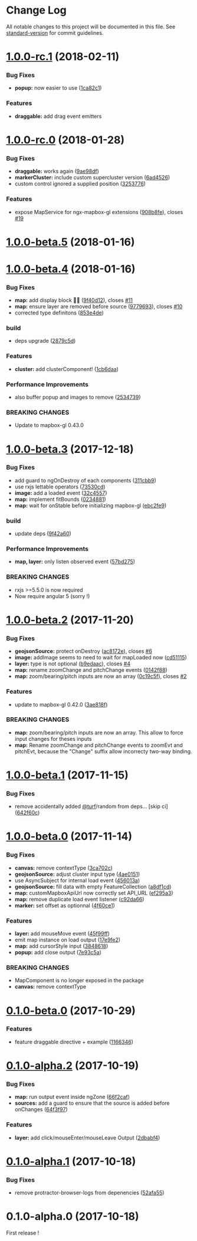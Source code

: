 # Change Log

All notable changes to this project will be documented in this file. See [standard-version](https://github.com/conventional-changelog/standard-version) for commit guidelines.

<a name="1.0.0-rc.1"></a>
# [1.0.0-rc.1](https://github.com/Wykks/ngx-mapbox-gl/compare/v1.0.0-rc.0...v1.0.0-rc.1) (2018-02-11)


### Bug Fixes

* **popup:** now easier to use ([1ca82c1](https://github.com/Wykks/ngx-mapbox-gl/commit/1ca82c1))


### Features

* **draggable:** add drag event emitters



<a name="1.0.0-rc.0"></a>
# [1.0.0-rc.0](https://github.com/Wykks/ngx-mapbox-gl/compare/v1.0.0-beta.5...v1.0.0-rc.0) (2018-01-28)


### Bug Fixes

* **draggable:** works again ([9ae98df](https://github.com/Wykks/ngx-mapbox-gl/commit/9ae98df))
* **markerCluster:** include custom supercluster version ([6ad4526](https://github.com/Wykks/ngx-mapbox-gl/commit/6ad4526))
* custom control ignored a supplied position ([3253776](https://github.com/Wykks/ngx-mapbox-gl/commit/3253776))


### Features

* expose MapService for ngx-mapbox-gl extensions ([908b8fe](https://github.com/Wykks/ngx-mapbox-gl/commit/908b8fe)), closes [#19](https://github.com/Wykks/ngx-mapbox-gl/issues/19)



<a name="1.0.0-beta.5"></a>
# [1.0.0-beta.5](https://github.com/Wykks/ngx-mapbox-gl/compare/v1.0.0-beta.4...v1.0.0-beta.5) (2018-01-16)



<a name="1.0.0-beta.4"></a>
# [1.0.0-beta.4](https://github.com/Wykks/ngx-mapbox-gl/compare/v1.0.0-beta.3...v1.0.0-beta.4) (2018-01-16)


### Bug Fixes

* **map:** add display block :man_facepalming: ([9f40d12](https://github.com/Wykks/ngx-mapbox-gl/commit/9f40d12)), closes [#11](https://github.com/Wykks/ngx-mapbox-gl/issues/11)
* **map:** ensure layer are removed before source ([9779693](https://github.com/Wykks/ngx-mapbox-gl/commit/9779693)), closes [#10](https://github.com/Wykks/ngx-mapbox-gl/issues/10)
* corrected type definitons ([853e4de](https://github.com/Wykks/ngx-mapbox-gl/commit/853e4de))


### build

* deps upgrade ([2879c5d](https://github.com/Wykks/ngx-mapbox-gl/commit/2879c5d))


### Features

* **cluster:** add clusterComponent! ([1cb6daa](https://github.com/Wykks/ngx-mapbox-gl/commit/1cb6daa))


### Performance Improvements

* also buffer popup and images to remove ([2534739](https://github.com/Wykks/ngx-mapbox-gl/commit/2534739))


### BREAKING CHANGES

* Update to mapbox-gl 0.43.0



<a name="1.0.0-beta.3"></a>
# [1.0.0-beta.3](https://github.com/Wykks/ngx-mapbox-gl/compare/v1.0.0-beta.2...v1.0.0-beta.3) (2017-12-18)


### Bug Fixes

* add guard to ngOnDestroy of each components ([311cbb9](https://github.com/Wykks/ngx-mapbox-gl/commit/311cbb9))
* use rxjs lettable operators ([73530cd](https://github.com/Wykks/ngx-mapbox-gl/commit/73530cd))
* **image:** add a loaded event ([32c4557](https://github.com/Wykks/ngx-mapbox-gl/commit/32c4557))
* **map:** implement fitBounds ([0234881](https://github.com/Wykks/ngx-mapbox-gl/commit/0234881))
* **map:** wait for onStable before initializing mapbox-gl ([ebc2fe9](https://github.com/Wykks/ngx-mapbox-gl/commit/ebc2fe9))


### build

* update deps ([9f42a60](https://github.com/Wykks/ngx-mapbox-gl/commit/9f42a60))


### Performance Improvements

* **map, layer:** only listen observed event ([57bd275](https://github.com/Wykks/ngx-mapbox-gl/commit/57bd275))


### BREAKING CHANGES

* rxjs >=5.5.0 is now required
* Now require angular 5 (sorry !)



<a name="1.0.0-beta.2"></a>
# [1.0.0-beta.2](https://github.com/Wykks/ngx-mapbox-gl/compare/v1.0.0-beta.1...v1.0.0-beta.2) (2017-11-20)


### Bug Fixes

* **geojsonSource:** protect onDestroy ([ac8172e](https://github.com/Wykks/ngx-mapbox-gl/commit/ac8172e)), closes [#6](https://github.com/Wykks/ngx-mapbox-gl/issues/6)
* **image:** addImage seems to need to wait for mapLoaded now ([cd51115](https://github.com/Wykks/ngx-mapbox-gl/commit/cd51115))
* **layer:** type is not optional ([b9edaac](https://github.com/Wykks/ngx-mapbox-gl/commit/b9edaac)), closes [#4](https://github.com/Wykks/ngx-mapbox-gl/issues/4)
* **map:** rename zoomChange and pitchChange events ([0142f88](https://github.com/Wykks/ngx-mapbox-gl/commit/0142f88))
* **map:** zoom/bearing/pitch inputs are now an array ([0c19c5f](https://github.com/Wykks/ngx-mapbox-gl/commit/0c19c5f)), closes [#2](https://github.com/Wykks/ngx-mapbox-gl/issues/2)


### Features

* update to mapbox-gl 0.42.0 ([3ae818f](https://github.com/Wykks/ngx-mapbox-gl/commit/3ae818f))


### BREAKING CHANGES

* **map:** zoom/bearing/pitch inputs are now an array.
This allow to force input changes for theses inputs
* **map:** Rename zoomChange and pitchChange events to zoomEvt and pitchEvt, because the "Change" suffix allow incorrecty two-way binding.



<a name="1.0.0-beta.1"></a>
# [1.0.0-beta.1](https://github.com/Wykks/ngx-mapbox-gl/compare/v1.0.0-beta.0...v1.0.0-beta.1) (2017-11-15)


### Bug Fixes

* remove accidentally added [@turf](https://github.com/turf)/random from deps... [skip ci] ([642f60c](https://github.com/Wykks/ngx-mapbox-gl/commit/642f60c))



<a name="1.0.0-beta.0"></a>
# [1.0.0-beta.0](https://github.com/Wykks/ngx-mapbox-gl/compare/v0.1.0-beta.0...v1.0.0-beta.0) (2017-11-14)


### Bug Fixes

* **canvas:** remove contextType ([3ca702c](https://github.com/Wykks/ngx-mapbox-gl/commit/3ca702c))
* **geojsonSource:** adjust cluster input type ([4ae0151](https://github.com/Wykks/ngx-mapbox-gl/commit/4ae0151))
* use AsyncSubject for internal load event ([456013a](https://github.com/Wykks/ngx-mapbox-gl/commit/456013a))
* **geojsonSource:** fill data with empty FeatureCollection ([a8df1cd](https://github.com/Wykks/ngx-mapbox-gl/commit/a8df1cd))
* **map:** customMapboxApiUrl now correctly set API_URL ([ef295a3](https://github.com/Wykks/ngx-mapbox-gl/commit/ef295a3))
* **map:** remove duplicate load event listener ([c92da66](https://github.com/Wykks/ngx-mapbox-gl/commit/c92da66))
* **marker:** set offset as optionnal ([4f60ce1](https://github.com/Wykks/ngx-mapbox-gl/commit/4f60ce1))


### Features

* **layer:** add mouseMove event ([45f99ff](https://github.com/Wykks/ngx-mapbox-gl/commit/45f99ff))
* emit map instance on load output ([17e9fe2](https://github.com/Wykks/ngx-mapbox-gl/commit/17e9fe2))
* **map:** add cursorStyle input ([3848618](https://github.com/Wykks/ngx-mapbox-gl/commit/3848618))
* **popup:** add close output ([7e93c5a](https://github.com/Wykks/ngx-mapbox-gl/commit/7e93c5a))


### BREAKING CHANGES

* MapComponent is no longer exposed in the package
* **canvas:** remove contextType



<a name="0.1.0-beta.0"></a>
# [0.1.0-beta.0](https://github.com/Wykks/ngx-mapbox-gl/compare/v0.1.0-alpha.2...v0.1.0-beta.0) (2017-10-29)


### Features

* feature draggable directive + example ([1166346](https://github.com/Wykks/ngx-mapbox-gl/commit/1166346))



<a name="0.1.0-alpha.2"></a>
# [0.1.0-alpha.2](https://github.com/Wykks/ngx-mapbox-gl/compare/v0.1.0-alpha.1...v0.1.0-alpha.2) (2017-10-19)


### Bug Fixes

* **map:** run output event inside ngZone ([66f2caf](https://github.com/Wykks/ngx-mapbox-gl/commit/66f2caf))
* **sources:** add a guard to ensure that the source is added before onChanges ([64f3f97](https://github.com/Wykks/ngx-mapbox-gl/commit/64f3f97))


### Features

* **layer:** add click/mouseEnter/mouseLeave Output ([2dbabf4](https://github.com/Wykks/ngx-mapbox-gl/commit/2dbabf4))



<a name="0.1.0-alpha.1"></a>
# [0.1.0-alpha.1](https://github.com/Wykks/ngx-mapbox-gl/compare/v0.1.0-alpha.0...v0.1.0-alpha.1) (2017-10-18)


### Bug Fixes

* remove protractor-browser-logs from depenencies ([52afa55](https://github.com/Wykks/ngx-mapbox-gl/commit/52afa55))



<a name="0.1.0-alpha.0"></a>
# 0.1.0-alpha.0 (2017-10-18)

First release !
